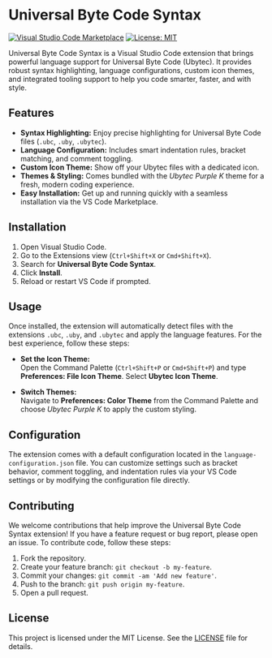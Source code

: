 # Universal Byte Code Syntax

[![Visual Studio Code Marketplace](https://img.shields.io/vscode-marketplace/v/universal-byte-code.vscode-syntax.svg)](https://marketplace.visualstudio.com/items?itemName=universal-byte-code.vscode-syntax)
[![License: MIT](https://img.shields.io/badge/License-MIT-blue.svg)](LICENSE)

Universal Byte Code Syntax is a Visual Studio Code extension that brings powerful language support for Universal Byte Code (Ubytec). It provides robust syntax highlighting, language configurations, custom icon themes, and integrated tooling support to help you code smarter, faster, and with style.

## Features

- **Syntax Highlighting:** Enjoy precise highlighting for Universal Byte Code files (`.ubc`, `.uby`, `.ubytec`).
- **Language Configuration:** Includes smart indentation rules, bracket matching, and comment toggling.
- **Custom Icon Theme:** Show off your Ubytec files with a dedicated icon.
- **Themes & Styling:** Comes bundled with the _Ubytec Purple K_ theme for a fresh, modern coding experience.
- **Easy Installation:** Get up and running quickly with a seamless installation via the VS Code Marketplace.

## Installation

1. Open Visual Studio Code.
2. Go to the Extensions view (`Ctrl+Shift+X` or `Cmd+Shift+X`).
3. Search for **Universal Byte Code Syntax**.
4. Click **Install**.
5. Reload or restart VS Code if prompted.

## Usage

Once installed, the extension will automatically detect files with the extensions `.ubc`, `.uby`, and `.ubytec` and apply the language features. For the best experience, follow these steps:

- **Set the Icon Theme:**  
  Open the Command Palette (`Ctrl+Shift+P` or `Cmd+Shift+P`) and type **Preferences: File Icon Theme**. Select **Ubytec Icon Theme**.

- **Switch Themes:**  
  Navigate to **Preferences: Color Theme** from the Command Palette and choose _Ubytec Purple K_ to apply the custom styling.

## Configuration

The extension comes with a default configuration located in the `language-configuration.json` file. You can customize settings such as bracket behavior, comment toggling, and indentation rules via your VS Code settings or by modifying the configuration file directly.

## Contributing

We welcome contributions that help improve the Universal Byte Code Syntax extension! If you have a feature request or bug report, please open an issue. To contribute code, follow these steps:

1. Fork the repository.
2. Create your feature branch: `git checkout -b my-feature`.
3. Commit your changes: `git commit -am 'Add new feature'`.
4. Push to the branch: `git push origin my-feature`.
5. Open a pull request.

## License

This project is licensed under the MIT License. See the [LICENSE](LICENSE) file for details.
